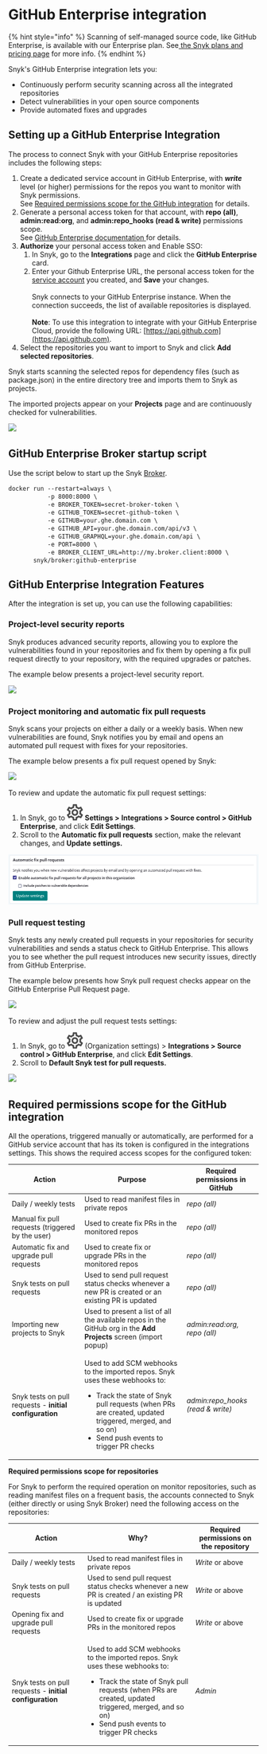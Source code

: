 # GitHub Enterprise integration

{% hint style="info" %}
Scanning of self-managed source code, like GitHub Enterprise, is available with our Enterprise plan. See[ the Snyk plans and pricing page](https://snyk.io/plans) for more info.
{% endhint %}

Snyk's GitHub Enterprise integration lets you:

* Continuously perform security scanning across all the integrated repositories
* Detect vulnerabilities in your open source components
* Provide automated fixes and upgrades

## Setting up a GitHub Enterprise Integration

The process to connect Snyk with your GitHub Enterprise repositories includes the following steps:

1. Create a dedicated service account in GitHub Enterprise, with _**write**_ level (or higher) permissions for the repos you want to monitor with Snyk permissions.\
   See [Required permissions scope for the GitHub integration](github-enterprise-integration.md#required-permissions-scope-for-the-github-integration) for details.
2. Generate a personal access token for that account, with **repo (all)**, **admin:read:org**, and **admin:repo\_hooks (read & write)** permissions scope.\
   See [GitHub Enterprise documentation ](https://docs.github.com/en/enterprise-server@2.22/github/authenticating-to-github/creating-a-personal-access-token)for details.
3. **Authorize** your personal access token and Enable SSO:
   1. In Snyk, go to the **Integrations** page and click the **GitHub Enterprise** card.
   2. Enter your Github Enterprise URL, the personal access token for the [service account](https://docs.snyk.io/features/user-and-group-management/managing-groups-and-organizations/service-accounts) you created, and **Save** your changes.\
      \
      Snyk connects to your GitHub Enterprise instance. When the connection succeeds, the list of available repositories is displayed.\
      \
      **Note**: To use this integration to integrate with your GitHub Enterprise Cloud, provide the following URL: [https://api.github.com](https://api.github.com).
4. Select the repositories you want to import to Snyk and click **Add selected repositories**.

Snyk starts scanning the selected repos for dependency files (such as package.json) in the entire directory tree and imports them to Snyk as projects.

The imported projects appear on your **Projects** page and are continuously checked for vulnerabilities.

![](<../../.gitbook/assets/which\_repos (3) (5) (9) (7) (18) (1) (1) (1) (1) (1) (1) (1) (1) (1) (1) (1) (1) (27) (1) (1) (1) (1) (1) (1) (1) (1) (1) (1) (1) (1) (1) (1) (1) (1) (1) (1) (1) (1) (1) (1) (1) (1) (1) (1) (1) (1) (1) (1) (1) (1) (1) (1) (1) (1) (1) (1) (1) (1)  (22).jpg>)

## GitHub Enterprise Broker startup script

Use the script below to start up the Snyk [Broker](https://docs.snyk.io/features/snyk-broker).

```
docker run --restart=always \
           -p 8000:8000 \
           -e BROKER_TOKEN=secret-broker-token \
           -e GITHUB_TOKEN=secret-github-token \
           -e GITHUB=your.ghe.domain.com \
           -e GITHUB_API=your.ghe.domain.com/api/v3 \
           -e GITHUB_GRAPHQL=your.ghe.domain.com/api \
           -e PORT=8000 \
           -e BROKER_CLIENT_URL=http://my.broker.client:8000 \
       snyk/broker:github-enterprise
```

## GitHub Enterprise Integration Features

After the integration is set up, you can use the following capabilities:

### **Project-level security reports**

Snyk produces advanced security reports, allowing you to explore the vulnerabilities found in your repositories and fix them by opening a fix pull request directly to your repository, with the required upgrades or patches.

The example below presents a project-level security report.

![](../../.gitbook/assets/project\_lvl\_security\_rpt-18july2022.png)

### **Project monitoring and automatic fix pull requests**

Snyk scans your projects on either a daily or a weekly basis. When new vulnerabilities are found, Snyk notifies you by email and opens an automated pull request with fixes for your repositories.

The example below presents a fix pull request opened by Snyk:

![](<../../.gitbook/assets/github\_fix\_pr\_cropped-14july2022 (1).png>)

To review and update the automatic fix pull request settings:

1. In Snyk, go to <img src="../../.gitbook/assets/cog_icon.png" alt="cog_icon.png" data-size="line"> **Settings >** **Integrations > Source control > GitHub Enterprise**, and click **Edit Settings**.
2. Scroll to the **Automatic fix pull requests** section, make the relevant changes, and **Update settings.**

![](<../../.gitbook/assets/mceclip4 (1) (2) (6) (7) (3) (1) (1) (1) (1) (1) (1) (1) (1) (1) (1) (1) (1) (1) (1) (1) (1) (1) (1) (1) (1) (1) (1) (1) (1) (1) (1) (1) (1) (1) (1) (1) (1) (1) (1) (1) (1) (1) (1) (1) (1) (1) (1) (1) (1) (1) (1) (1) (1) (1) (1) (1) (1) (1) (1) ( (32).png>)

### **Pull request testing**

Snyk tests any newly created pull requests in your repositories for security vulnerabilities and sends a status check to GitHub Enterprise. This allows you to see whether the pull request introduces new security issues, directly from GitHub Enterprise.

The example below presents how Snyk pull request checks appear on the GitHub Enterprise Pull Request page.

![](../../.gitbook/assets/pr\_testing-14july2022.png)

To review and adjust the pull request tests settings:

1. In Snyk, go to <img src="../../.gitbook/assets/cog_icon.png" alt="cog_icon.png" data-size="line"> (Organization settings) > **Integrations > Source control > GitHub Enterprise**, and click **Edit Settings**.
2. Scroll to **Default Snyk test for pull requests.**

![](../../.gitbook/assets/default\_snyk\_test-3july2022.png)

## Required permissions scope for the GitHub integration

All the operations, triggered manually or automatically, are performed for a GitHub service account that has its token is configured in the integrations settings. This shows the required access scopes for the configured token:

| **Action**                                              | **Purpose**                                                                                                                                                                                                                                            | **Required permissions in GitHub** |
| ------------------------------------------------------- | ------------------------------------------------------------------------------------------------------------------------------------------------------------------------------------------------------------------------------------------------------ | ---------------------------------- |
| Daily / weekly tests                                    | Used to read manifest files in private repos                                                                                                                                                                                                           | _repo (all)_                       |
| Manual fix pull requests (triggered by the user)        | Used to create fix PRs in the monitored repos                                                                                                                                                                                                          | _repo (all)_                       |
| Automatic fix and upgrade pull requests                 | Used to create fix or upgrade PRs in the monitored repos                                                                                                                                                                                               | _repo (all)_                       |
| Snyk tests on pull requests                             | Used to send pull request status checks whenever a new PR is created or an existing PR is updated                                                                                                                                                      | _repo (all)_                       |
| Importing new projects to Snyk                          | Used to present a list of all the available repos in the GitHub org in the **Add Projects** screen (import popup)                                                                                                                                      | _admin:read:org, repo (all)_       |
| Snyk tests on pull requests - **initial configuration** | <p>Used to add SCM webhooks to the imported repos. Snyk uses these webhooks  to:</p><ul><li>Track the state of Snyk pull requests (when PRs are created, updated triggered, merged, and so on)</li><li>Send push events to trigger PR checks</li></ul> | _admin:repo\_hooks (read & write)_ |

**Required permissions scope for repositories**

For Snyk to perform the required operation on monitor repositories, such as reading manifest files on a frequent basis, the accounts connected to Snyk (either directly or using Snyk Broker) need the following access on the repositories:

| **Action**                                              | **Why?**                                                                                                                                                                                                                                               | **Required permissions on the repository** |
| ------------------------------------------------------- | ------------------------------------------------------------------------------------------------------------------------------------------------------------------------------------------------------------------------------------------------------ | ------------------------------------------ |
| Daily / weekly tests                                    | Used to read manifest files in private repos                                                                                                                                                                                                           | _Write_ or above                           |
| Snyk tests on pull requests                             | Used to send pull request status checks whenever a new PR is created / an existing PR is updated                                                                                                                                                       | _Write_ or above                           |
| Opening fix and upgrade pull requests                   | Used to create fix or upgrade PRs in the monitored repos                                                                                                                                                                                               | _Write_ or above                           |
| Snyk tests on pull requests - **initial configuration** | <p>Used to add SCM webhooks to the imported repos. Snyk uses these webhooks  to:</p><ul><li>Track the state of Snyk pull requests (when PRs are created, updated triggered, merged, and so on)</li><li>Send push events to trigger PR checks</li></ul> | _Admin_                                    |
